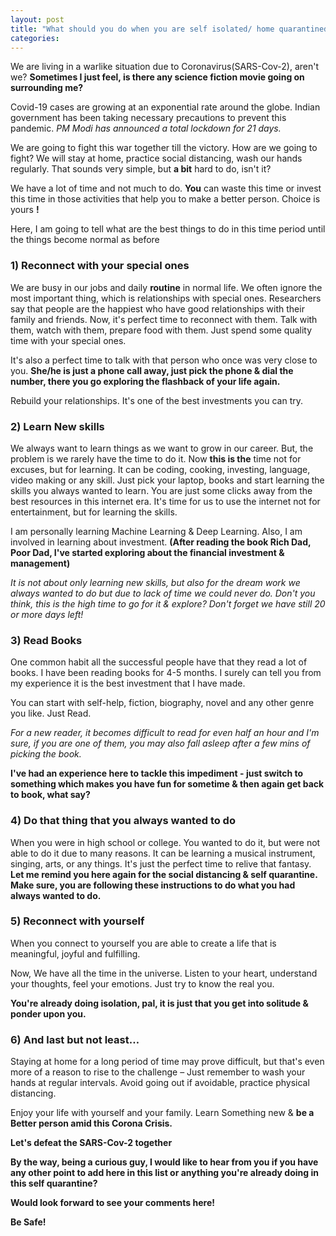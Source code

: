 ```yaml
---
layout: post
title: "What should you do when you are self isolated/ home quarantined?"
categories: 
---
```



We are living in a warlike situation due to Coronavirus(SARS-Cov-2), aren&#39;t we?  **Sometimes I just feel, is there any science fiction movie going on surrounding me?**

Covid-19 cases are growing at an exponential rate around the globe. Indian government has been taking necessary precautions to prevent this pandemic. *PM Modi has announced a total lockdown for 21 days.*

We are going to fight this war together till the victory. How are we going to fight? We will stay at home, practice social distancing, wash our hands regularly.  That sounds very simple, but **a bit** hard to do, isn&#39;t it?

We have a lot of time and not much to do. **You** can waste this time or invest this time in those activities that help you to make a better person. Choice is yours **!**

Here, I am going to tell what are the best things to do in this time period until the things become normal as before

### 1) Reconnect with your special ones

We are busy in our jobs and daily **routine** in normal life. We often ignore the most important thing, which is relationships with special ones. Researchers say that people are the happiest who have good relationships with their family and friends. Now, it&#39;s perfect time to reconnect with them. Talk with them, watch with them, prepare food with them. Just spend some quality time with your special ones.

It&#39;s also a perfect time to talk with that person who once was very close to you. **She/he is just a phone call away, just pick the phone &amp; dial the number, there you go exploring the flashback of your life again.**

Rebuild your relationships. It&#39;s one of the best investments you can try.

### 2) Learn New skills

We always want to learn things as we want to grow in our career. But, the problem is we rarely have the time to do it. Now **this is the** time not for excuses, but for learning. It can be coding, cooking, investing, language, video making or any skill.  Just pick your laptop, books and start learning the skills you always wanted to learn. You are just some clicks away from the best resources in this internet era.
It&#39;s time for us to use the internet not for entertainment, but for learning the skills.

I am personally learning Machine Learning &amp; Deep Learning. Also, I am involved in learning about investment. **(After reading the book Rich Dad, Poor Dad, I&#39;ve started exploring about the financial investment &amp; management)**

*It is not about only learning new skills, but also for the dream work we always wanted to do but due to lack of time we could never do. Don&#39;t you think, this is the high time to go for it &amp; explore? Don&#39;t forget we have still 20 or more days left!*

### 3) Read Books

One common habit all the successful people have that they read a lot of books. I have been reading books for 4-5 months. I surely can tell you from my experience it is the best investment that I have made.

You can start with self-help, fiction, biography, novel and any other genre you like. Just Read.

*For a new reader, it becomes difficult to read for even half an hour and I&#39;m sure, if you are one of them, you may also fall asleep after a few mins of picking the book.*

**I&#39;ve had an experience here to tackle this impediment - just switch to something which makes you have fun for sometime &amp; then again get back to book, what say?**

### 4) Do that thing that you always wanted to do

When you were in high school or college. You wanted to do it, but were not able to do it due to many reasons. It can be learning a musical instrument, singing, arts, or any things. It&#39;s just the perfect time to relive that fantasy. **Let me remind you here again for the social distancing &amp; self quarantine. Make sure, you are following these instructions to do what you had always wanted to do.**



### 5) Reconnect with yourself

When you connect to yourself you are able to create a life that is meaningful, joyful and fulfilling.

Now, We have all the time in the universe. Listen to your heart, understand your thoughts, feel your emotions. Just try to know the real you.

**You&#39;re already doing isolation, pal, it is just that you get into solitude &amp; ponder upon you.**

### 6) And last but not least…

Staying at home for a long period of time may prove difficult, but that&#39;s even more of a reason to rise to the challenge – Just remember to wash your hands at regular intervals. Avoid going out if avoidable, practice physical distancing.

Enjoy your life with yourself and your family. Learn Something new &amp; **be a Better person amid this Corona Crisis.**

**Let&#39;s defeat the SARS-Cov-2 together**

**By the way, being a curious guy, I would like to hear from you if you have any other point to add here in this list or anything you&#39;re already doing in this self quarantine?**

**Would look forward to see your comments here!**

**Be Safe!**